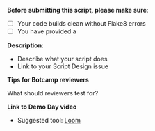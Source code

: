 **Before submitting this script, please make sure**:

- [ ] Your code builds clean without Flake8 errors
- [ ] You have provided a 

**Description**:

* Describe what your script does
* Link to your Script Design issue

**Tips for Botcamp reviewers**

What should reviewers test for?

**Link to Demo Day video**

* Suggested tool: [Loom](https://www.loom.com/)

